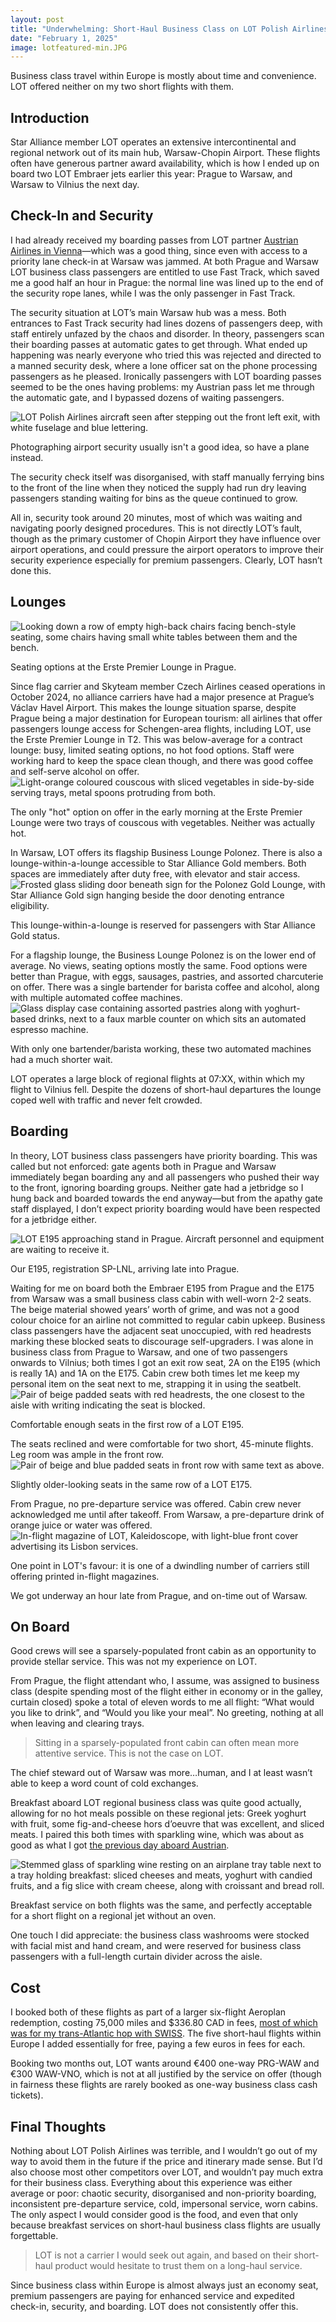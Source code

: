 ```yaml
--- 
layout: post
title: "Underwhelming: Short-Haul Business Class on LOT Polish Airlines"
date: "February 1, 2025"
image: lotfeatured-min.JPG
---
```


<p class="intro"><span class="dropcap">B</span>usiness class travel within Europe is mostly about time and convenience.  LOT offered neither on my two short flights with them.</p>

## Introduction

Star Alliance member LOT operates an extensive intercontinental and regional network out of its main hub, Warsaw-Chopin Airport.  These flights often have generous partner award availability, which is how I ended up on board two LOT Embraer jets earlier this year: Prague to Warsaw, and Warsaw to Vilnius the next day.

## Check-In and Security

I had already received my boarding passes from LOT partner <a href="https://ratherbeexploring.github.io/blog/short-haul-business-class-with-austrian-airlines/" target="_blank" rel="noopener noreferrer">Austrian Airlines in Vienna</a>—which was a good thing, since even with access to a priority lane check-in at Warsaw was jammed.  At both Prague and Warsaw LOT business class passengers are entitled to use Fast Track, which saved me a good half an hour in Prague: the normal line was lined up to the end of the security rope lanes, while I was the only passenger in Fast Track.

The security situation at LOT’s main Warsaw hub was a mess.  Both entrances to Fast Track security had lines dozens of passengers deep, with staff entirely unfazed by the chaos and disorder.  In theory, passengers scan their boarding passes at automatic gates to get through.  What ended up happening was nearly everyone who tried this was rejected and directed to a manned security desk, where a lone officer sat on the phone processing passengers as he pleased.  Ironically passengers with LOT boarding passes seemed to be the ones having problems: my Austrian pass let me through the automatic gate, and I bypassed dozens of waiting passengers.
<div class="centered-block">
  <img src="/assets/img/lot1-min.JPG" alt="LOT Polish Airlines aircraft seen after stepping out the front left exit, with white fuselage and blue lettering.">
  <p>Photographing airport security usually isn't a good idea, so have a plane instead.</p>
</div>
The security check itself was disorganised, with staff manually ferrying bins to the front of the line when they noticed the supply had run dry leaving passengers standing waiting for bins as the queue continued to grow.

All in, security took around 20 minutes, most of which was waiting and navigating poorly designed procedures.  This is not directly LOT’s fault, though as the primary customer of Chopin Airport they have influence over airport operations, and could pressure the airport operators to improve their security experience especially for premium passengers.  Clearly, LOT hasn’t done this.

## Lounges
<div class="centered-block">
  <img src="/assets/img/lot3-min.JPG" alt="Looking down a row of empty high-back chairs facing bench-style seating, some chairs having small white tables between them and the bench.">
  <p>Seating options at the Erste Premier Lounge in Prague.</p>
</div>
Since flag carrier and Skyteam member Czech Airlines ceased operations in October 2024, no alliance carriers have had a major presence at Prague’s Václav Havel Airport.  This makes the lounge situation sparse, despite Prague being a major destination for European tourism: all airlines that offer passengers lounge access for Schengen-area flights, including LOT, use the Erste Premier Lounge in T2.  This was below-average for a contract lounge: busy, limited seating options, no hot food options.  Staff were working hard to keep the space clean though, and there was good coffee and self-serve alcohol on offer.  
<div class="centered-block">
  <img src="/assets/img/lot2-min.JPG" alt="Light-orange coloured couscous with sliced vegetables in side-by-side serving trays, metal spoons protruding from both.">
  <p>The only "hot" option on offer in the early morning at the Erste Premier Lounge were two trays of couscous with vegetables.  Neither was actually hot.</p>
</div>
In Warsaw, LOT offers its flagship Business Lounge Polonez.  There is also a lounge-within-a-lounge accessible to Star Alliance Gold members.  Both spaces are immediately after duty free, with elevator and stair access.
<div class="centered-block">
  <img src="/assets/img/lot4-min.JPG" alt="Frosted glass sliding door beneath sign for the Polonez Gold Lounge, with Star Alliance Gold sign hanging beside the door denoting entrance eligibility.">
  <p>This lounge-within-a-lounge is reserved for passengers with Star Alliance Gold status.</p>
</div>
For a flagship lounge, the Business Lounge Polonez is on the lower end of average.  No views, seating options mostly the same.  Food options were better than Prague, with eggs, sausages, pastries, and assorted charcuterie on offer.  There was a single bartender for barista coffee and alcohol, along with multiple automated coffee machines.
<div class="centered-block">
  <img src="/assets/img/lot5-min.JPG" alt="Glass display case containing assorted pastries along with yoghurt-based drinks, next to a faux marble counter on which sits an automated espresso machine.">
  <p>With only one bartender/barista working, these two automated machines had a much shorter wait.</p>
</div>
LOT operates a large block of regional flights at 07:XX, within which my flight to Vilnius fell.  Despite the dozens of short-haul departures the lounge coped well with traffic and never felt crowded.

## Boarding

In theory, LOT business class passengers have priority boarding.  This was called but not enforced: gate agents both in Prague and Warsaw immediately began boarding any and all passengers who pushed their way to the front, ignoring boarding groups.  Neither gate had a jetbridge so I hung back and boarded towards the end anyway—but from the apathy gate staff displayed, I don’t expect priority boarding would have been respected for a jetbridge either.
<div class="centered-block">
  <img src="/assets/img/lot6-min.JPG" alt="LOT E195 approaching stand in Prague.  Aircraft personnel and equipment are waiting to receive it.">
  <p>Our E195, registration SP-LNL, arriving late into Prague.</p>
</div>
Waiting for me on board both the Embraer E195 from Prague and the E175 from Warsaw was a small business class cabin with well-worn 2-2 seats.  The beige material showed years’ worth of grime, and was not a good colour choice for an airline not committed to regular cabin upkeep.  Business class passengers have the adjacent seat unoccupied, with red headrests marking these blocked seats to discourage self-upgraders.  I was alone in business class from Prague to Warsaw, and one of two passengers onwards to Vilnius; both times I got an exit row seat, 2A on the E195 (which is really 1A) and 1A on the E175.  Cabin crew both times let me keep my personal item on the seat next to me, strapping it in using the seatbelt.
<div class="centered-block">
  <img src="/assets/img/lot7-min.JPG" alt="Pair of beige padded seats with red headrests, the one closest to the aisle with writing indicating the seat is blocked.">
  <p>Comfortable enough seats in the first row of a LOT E195.</p>
</div>
The seats reclined and were comfortable for two short, 45-minute flights.  Leg room was ample in the front row.
<div class="centered-block">
  <img src="/assets/img/lot8-min.JPG" alt="Pair of beige and blue padded seats in front row with same text as above.">
  <p>Slightly older-looking seats in the same row of a LOT E175.</p>
</div>
From Prague, no pre-departure service was offered.  Cabin crew never acknowledged me until after takeoff.  From Warsaw, a pre-departure drink of orange juice or water was offered.
<div class="centered-block">
  <img src="/assets/img/lot9-min.JPG" alt="In-flight magazine of LOT, Kaleidoscope, with light-blue front cover advertising its Lisbon services.">
  <p>One point in LOT's favour: it is one of a dwindling number of carriers still offering printed in-flight magazines.</p>
</div>
We got underway an hour late from Prague, and on-time out of Warsaw.

## On Board

Good crews will see a sparsely-populated front cabin as an opportunity to provide stellar service.  This was not my experience on LOT.

From Prague, the flight attendant who, I assume, was assigned to business class (despite spending most of the flight either in economy or in the galley, curtain closed) spoke a total of eleven words to me all flight: “What would you like to drink”, and “Would you like your meal”.  No greeting, nothing at all when leaving and clearing trays.
<blockquote>Sitting in a sparsely-populated front cabin can often mean more attentive service.  This is not the case on LOT.</blockquote>
The chief steward out of Warsaw was more…human, and I at least wasn’t able to keep a word count of cold exchanges.

Breakfast aboard LOT regional business class was quite good actually, allowing for no hot meals possible on these regional jets: Greek yoghurt with fruit, some fig-and-cheese hors d’oeuvre that was excellent, and sliced meats.  I paired this both times with sparkling wine, which was about as good as what I got <a href="https://ratherbeexploring.github.io/blog/short-haul-business-class-with-austrian-airlines/" target="_blank" rel="noopener noreferrer">the previous day aboard Austrian</a>.
<div class="centered-block">
  <img src="/assets/img/lot10-min.JPG" alt="Stemmed glass of sparkling wine resting on an airplane tray table next to a tray holding breakfast: sliced cheeses and meats, yoghurt with candied fruits, and a fig slice with cream cheese, along with croissant and bread roll.">
  <p>Breakfast service on both flights was the same, and perfectly acceptable for a short flight on a regional jet without an oven.</p>
</div>
One touch I did appreciate: the business class washrooms were stocked with facial mist and hand cream, and were reserved for business class passengers with a full-length curtain divider across the aisle.

## Cost

I booked both of these flights as part of a larger six-flight Aeroplan redemption, costing 75,000 miles and $336.80 CAD in fees, <a href="https://ratherbeexploring.github.io/blog/business-class-on-the-swiss-a330-montreal-to-zurich/" target="_blank" rel="noopener noreferrer">most of which was for my trans-Atlantic hop with SWISS</a>.  The five short-haul flights within Europe I added essentially for free, paying a few euros in fees for each.

Booking two months out, LOT wants around €400 one-way PRG-WAW and €300 WAW-VNO, which is not at all justified by the service on offer (though in fairness these flights are rarely booked as one-way business class cash tickets).

## Final Thoughts

Nothing about LOT Polish Airlines was terrible, and I wouldn’t go out of my way to avoid them in the future if the price and itinerary made sense.  But I’d also choose most other competitors over LOT, and wouldn’t pay much extra for their business class.  Everything about this experience was either average or poor: chaotic security, disorganised and non-priority boarding, inconsistent pre-departure service, cold, impersonal service, worn cabins.  The only aspect I would consider good is the food, and even that only because breakfast services on short-haul business class flights are usually forgettable.
<blockquote>LOT is not a carrier I would seek out again, and based on their short-haul product would hesitate to trust them on a long-haul service.</blockquote>
Since business class within Europe is almost always just an economy seat, premium passengers are paying for enhanced service and expedited check-in, security, and boarding.  LOT does not consistently offer this.
